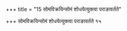 +++
title = "15 सोमविक्रयिन्सोमं शोधयेत्युक्त्वा पराङावर्तते"

+++
सोमविक्रयिन्सोमं शोधयेत्युक्त्वा पराङावर्तते १५